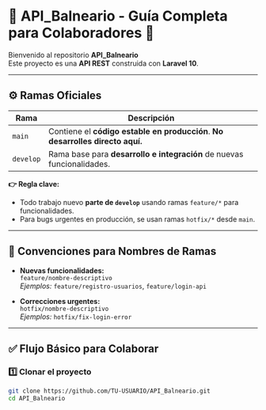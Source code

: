 # 📌 API_Balneario - Guía Completa para Colaboradores 🚀

Bienvenido al repositorio **API_Balneario**  
Este proyecto es una **API REST** construida con **Laravel 10**.

---

## ⚙️ Ramas Oficiales

| Rama     | Descripción                                                     |
|----------|-----------------------------------------------------------------|
| `main`   | Contiene el **código estable en producción**. **No desarrolles directo aquí.** |
| `develop`| Rama base para **desarrollo e integración** de nuevas funcionalidades. |

**👉 Regla clave:**  
- Todo trabajo nuevo **parte de `develop`** usando ramas `feature/*` para funcionalidades.  
- Para bugs urgentes en producción, se usan ramas `hotfix/*` desde `main`.

---

## 🌿 Convenciones para Nombres de Ramas

- **Nuevas funcionalidades:**  
  `feature/nombre-descriptivo`  
  _Ejemplos:_ `feature/registro-usuarios`, `feature/login-api`

- **Correcciones urgentes:**  
  `hotfix/nombre-descriptivo`  
  _Ejemplos:_ `hotfix/fix-login-error`

---

## ✅ Flujo Básico para Colaborar

### 1️⃣ Clonar el proyecto

```bash
git clone https://github.com/TU-USUARIO/API_Balneario.git
cd API_Balneario
